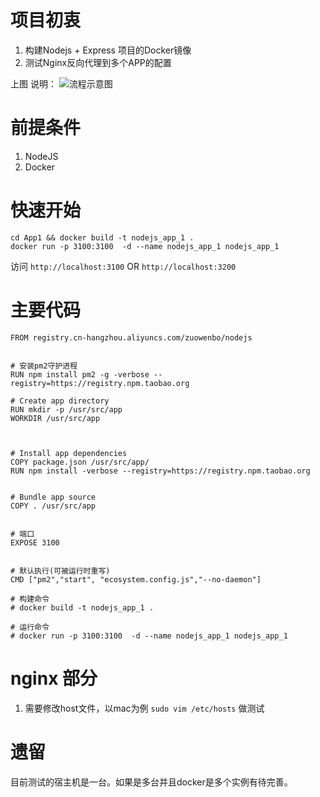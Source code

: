 # 项目初衷
1. 构建Nodejs + Express 项目的Docker镜像
2. 测试Nginx反向代理到多个APP的配置

上图 说明：
![流程示意图](http://omu7xi4fa.bkt.clouddn.com/WechatIMG1.jpeg)

# 前提条件
1. NodeJS
2. Docker

# 快速开始
```
cd App1 && docker build -t nodejs_app_1 .
docker run -p 3100:3100  -d --name nodejs_app_1 nodejs_app_1
```

访问 `http://localhost:3100`  OR `http://localhost:3200`

# 主要代码

```
FROM registry.cn-hangzhou.aliyuncs.com/zuowenbo/nodejs


# 安装pm2守护进程
RUN npm install pm2 -g -verbose --registry=https://registry.npm.taobao.org

# Create app directory
RUN mkdir -p /usr/src/app
WORKDIR /usr/src/app



# Install app dependencies
COPY package.json /usr/src/app/
RUN npm install -verbose --registry=https://registry.npm.taobao.org


# Bundle app source
COPY . /usr/src/app


# 端口
EXPOSE 3100


# 默认执行(可被运行时重写)
CMD ["pm2","start", "ecosystem.config.js","--no-daemon"]

# 构建命令
# docker build -t nodejs_app_1 .

# 运行命令
# docker run -p 3100:3100  -d --name nodejs_app_1 nodejs_app_1

```

# nginx 部分
1. 需要修改host文件，以mac为例 `sudo vim /etc/hosts` 做测试

# 遗留
目前测试的宿主机是一台。如果是多台并且docker是多个实例有待完善。
